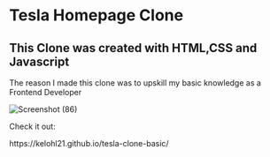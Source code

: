 # Tesla Homepage Clone

<h2>This Clone was created with HTML,CSS and Javascript</h2>
<p>The reason I made this clone was to upskill my basic knowledge as a Frontend Developer </p>

![Screenshot (86)](https://user-images.githubusercontent.com/98853556/230650764-5ad89a78-fb73-44a7-b304-8baca022ff9e.png)

<p>Check it out: </p>
https://kelohl21.github.io/tesla-clone-basic/
